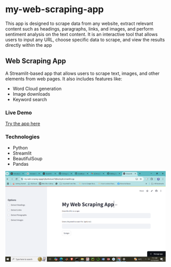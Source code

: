 # my-web-scraping-app
This app is designed to scrape data from any website, extract relevant content such as headings, paragraphs, links, and images, and perform sentiment analysis on the text content. It is an interactive tool that allows users to input any URL, choose specific data to scrape, and view the results directly within the app
## Web Scraping App
A Streamlit-based app that allows users to scrape text, images, and other elements from web pages. It also includes features like:
- Word Cloud generation
- Image downloads
- Keyword search

### Live Demo
[Try the app here](https://my-web-scraping-appgit-j8yo8wlauxd7djfwpbzy8z.streamlit.app/)

### Technologies
- Python
- Streamlit
- BeautifulSoup
- Pandas

![App Screenshot](images/capture.png)
